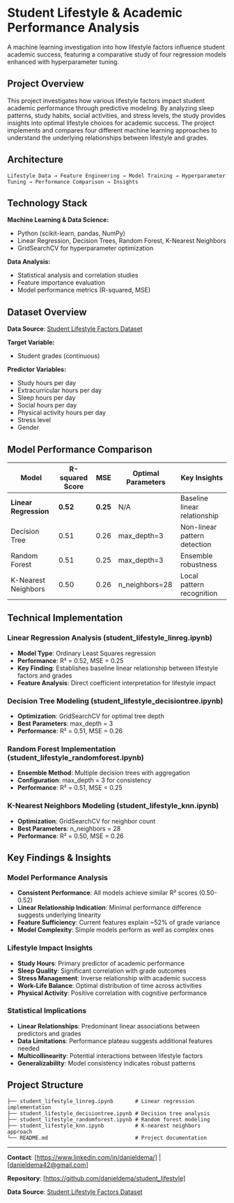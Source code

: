 # Student Lifestyle & Academic Performance Analysis

A machine learning investigation into how lifestyle factors influence student academic success, featuring a comparative study of four regression models enhanced with hyperparameter tuning.

## Project Overview

This project investigates how various lifestyle factors impact student academic performance through predictive modeling. By analyzing sleep patterns, study habits, social activities, and stress levels, the study provides insights into optimal lifestyle choices for academic success. The project implements and compares four different machine learning approaches to understand the underlying relationships between lifestyle and grades.

## Architecture

```
Lifestyle Data → Feature Engineering → Model Training → Hyperparameter Tuning → Performance Comparison → Insights
```

## Technology Stack

**Machine Learning & Data Science:**
- Python (scikit-learn, pandas, NumPy)
- Linear Regression, Decision Trees, Random Forest, K-Nearest Neighbors
- GridSearchCV for hyperparameter optimization

**Data Analysis:**
- Statistical analysis and correlation studies
- Feature importance evaluation
- Model performance metrics (R-squared, MSE)

## Dataset Overview

**Data Source**: [Student Lifestyle Factors Dataset](https://www.kaggle.com/datasets/charlottebennett1234/lifestyle-factors-and-their-impact-on-students)

**Target Variable:**
- Student grades (continuous)

**Predictor Variables:**
- Study hours per day
- Extracurricular hours per day
- Sleep hours per day
- Social hours per day
- Physical activity hours per day
- Stress level
- Gender

## Model Performance Comparison

| Model | R-squared Score | MSE | Optimal Parameters | Key Insights |
|-------|----------------|-----|-------------------|--------------|
| **Linear Regression** | **0.52** | **0.25** | N/A | Baseline linear relationship |
| Decision Tree | 0.51 | 0.26 | max_depth=3 | Non-linear pattern detection |
| Random Forest | 0.51 | 0.25 | max_depth=3 | Ensemble robustness |
| K-Nearest Neighbors | 0.50 | 0.26 | n_neighbors=28 | Local pattern recognition |

## Technical Implementation

### Linear Regression Analysis (student_lifestyle_linreg.ipynb)
- **Model Type**: Ordinary Least Squares regression
- **Performance**: R² = 0.52, MSE = 0.25
- **Key Finding**: Establishes baseline linear relationship between lifestyle factors and grades
- **Feature Analysis**: Direct coefficient interpretation for lifestyle impact

### Decision Tree Modeling (student_lifestyle_decisiontree.ipynb)
- **Optimization**: GridSearchCV for optimal tree depth
- **Best Parameters**: max_depth = 3
- **Performance**: R² = 0.51, MSE = 0.26

### Random Forest Implementation (student_lifestyle_randomforest.ipynb)
- **Ensemble Method**: Multiple decision trees with aggregation
- **Configuration**: max_depth = 3 for consistency
- **Performance**: R² = 0.51, MSE = 0.25

### K-Nearest Neighbors Modeling (student_lifestyle_knn.ipynb)
- **Optimization**: GridSearchCV for neighbor count
- **Best Parameters**: n_neighbors = 28
- **Performance**: R² = 0.50, MSE = 0.26

## Key Findings & Insights

### Model Performance Analysis
- **Consistent Performance**: All models achieve similar R² scores (0.50-0.52)
- **Linear Relationship Indication**: Minimal performance difference suggests underlying linearity
- **Feature Sufficiency**: Current features explain ~52% of grade variance
- **Model Complexity**: Simple models perform as well as complex ones

### Lifestyle Impact Insights
- **Study Hours**: Primary predictor of academic performance
- **Sleep Quality**: Significant correlation with grade outcomes
- **Stress Management**: Inverse relationship with academic success
- **Work-Life Balance**: Optimal distribution of time across activities
- **Physical Activity**: Positive correlation with cognitive performance

### Statistical Implications
- **Linear Relationships**: Predominant linear associations between predictors and grades
- **Data Limitations**: Performance plateau suggests additional features needed
- **Multicollinearity**: Potential interactions between lifestyle factors
- **Generalizability**: Model consistency indicates robust patterns

## Project Structure

```
├── student_lifestyle_linreg.ipynb       # Linear regression implementation
├── student_lifestyle_decisiontree.ipynb # Decision tree analysis
├── student_lifestyle_randomforest.ipynb # Random forest modeling
├── student_lifestyle_knn.ipynb          # K-nearest neighbors approach
└── README.md                            # Project documentation
```
---

**Contact**: [https://www.linkedin.com/in/danieldema/] | [danieldema42@gmail.com]

**Repository**: [https://github.com/danieldema/student_lifestyle]

**Data Source**: [Student Lifestyle Factors Dataset](https://www.kaggle.com/datasets/charlottebennett1234/lifestyle-factors-and-their-impact-on-students)
